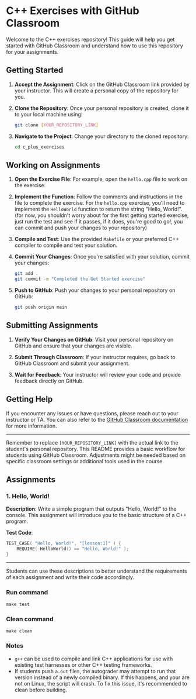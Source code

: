


# C++ Exercises with GitHub Classroom

Welcome to the C++ exercises repository! This guide will help you get started with GitHub Classroom and understand how to use this repository for your assignments.

## Getting Started

1. **Accept the Assignment**: Click on the GitHub Classroom link provided by your instructor. This will create a personal copy of the repository for you.

2. **Clone the Repository**: Once your personal repository is created, clone it to your local machine using:
   ```bash
   git clone [YOUR_REPOSITORY_LINK]
   ```

3. **Navigate to the Project**: Change your directory to the cloned repository:
   ```bash
   cd c_plus_exercises
   ```

## Working on Assignments

1. **Open the Exercise File**: For example, open the `hello.cpp` file to work on the exercise. 

2. **Implement the Function**: Follow the comments and instructions in the file to complete the exercise. For the `hello.cpp` exercise, you'll need to implement the `HelloWorld` function to return the string "Hello, World!". (for now, you shouldn't worry about for the first getting started exercise, just run the test and see if it passes, if it does, you're good to go!, you can commit and push your changes to your repository)

3. **Compile and Test**: Use the provided `Makefile` or your preferred C++ compiler to compile and test your solution.

4. **Commit Your Changes**: Once you're satisfied with your solution, commit your changes:
   ```bash
   git add .
   git commit -m "Completed the Get Started exercise"
   ```

5. **Push to GitHub**: Push your changes to your personal repository on GitHub:
   ```bash
   git push origin main
   ```

## Submitting Assignments

1. **Verify Your Changes on GitHub**: Visit your personal repository on GitHub and ensure that your changes are visible.

2. **Submit Through Classroom**: If your instructor requires, go back to GitHub Classroom and submit your assignment.

3. **Wait for Feedback**: Your instructor will review your code and provide feedback directly on GitHub.

## Getting Help

If you encounter any issues or have questions, please reach out to your instructor or TA. You can also refer to the [GitHub Classroom documentation](https://classroom.github.com/help) for more information.

---

Remember to replace `[YOUR_REPOSITORY_LINK]` with the actual link to the student's personal repository. This README provides a basic workflow for students using GitHub Classroom. Adjustments might be needed based on specific classroom settings or additional tools used in the course.


## Assignments

### 1. Hello, World!

**Description**: Write a simple program that outputs "Hello, World!" to the console. This assignment will introduce you to the basic structure of a C++ program.

**Test Code**:
```cpp
TEST_CASE( "Hello, World!", "[lesson:1]" ) {
    REQUIRE( HelloWorld() == "Hello, World!" );
}
```

---

Students can use these descriptions to better understand the requirements of each assignment and write their code accordingly.
### Run command
`make test`
### Clean command
`make clean`


### Notes
- `g++` can be used to compile and link C++ applications for use with existing test harnesses or other C++ testing frameworks.
- If students push `a.out` files, the autograder may attempt to run that version instead of a newly compiled binary. If this happens, and your are not  on Linux, the script will crash. To fix this issue, it's recommended to clean before building.
